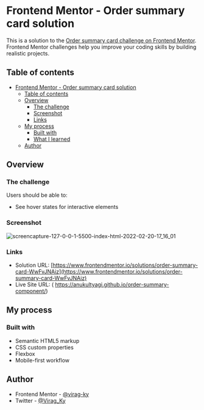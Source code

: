 # Frontend Mentor - Order summary card solution

This is a solution to the [Order summary card challenge on Frontend Mentor](https://www.frontendmentor.io/challenges/order-summary-component-QlPmajDUj). Frontend Mentor challenges help you improve your coding skills by building realistic projects.

## Table of contents

- [Frontend Mentor - Order summary card solution](#frontend-mentor---order-summary-card-solution)
  - [Table of contents](#table-of-contents)
  - [Overview](#overview)
    - [The challenge](#the-challenge)
    - [Screenshot](#screenshot)
    - [Links](#links)
  - [My process](#my-process)
    - [Built with](#built-with)
    - [What I learned](#what-i-learned)
  - [Author](#author)

## Overview

### The challenge

Users should be able to:

- See hover states for interactive elements

### Screenshot
![screencapture-127-0-0-1-5500-index-html-2022-02-20-17_16_01](https://user-images.githubusercontent.com/79658534/154849674-75d5354b-e05d-4c3c-9505-c83d7cfb0086.png)


### Links

- Solution URL: [https://www.frontendmentor.io/solutions/order-summary-card-WwFvJNAiz](https://www.frontendmentor.io/solutions/order-summary-card-WwFvJNAiz)
- Live Site URL: ( https://anukultyagi.github.io/order-summary-component/)

## My process

### Built with

- Semantic HTML5 markup
- CSS custom properties
- Flexbox
- Mobile-first workflow

## Author

- Frontend Mentor - [@virag-ky](https://www.frontendmentor.io/profile/virag-ky)
- Twitter - [@Virag_Ky](https://www.twitter.com/Virag_Ky)
